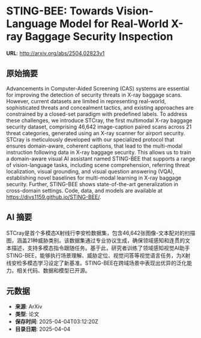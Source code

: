 # STING-BEE: Towards Vision-Language Model for Real-World X-ray Baggage Security Inspection

**URL**: http://arxiv.org/abs/2504.02823v1

## 原始摘要

Advancements in Computer-Aided Screening (CAS) systems are essential for
improving the detection of security threats in X-ray baggage scans. However,
current datasets are limited in representing real-world, sophisticated threats
and concealment tactics, and existing approaches are constrained by a
closed-set paradigm with predefined labels. To address these challenges, we
introduce STCray, the first multimodal X-ray baggage security dataset,
comprising 46,642 image-caption paired scans across 21 threat categories,
generated using an X-ray scanner for airport security. STCray is meticulously
developed with our specialized protocol that ensures domain-aware, coherent
captions, that lead to the multi-modal instruction following data in X-ray
baggage security. This allows us to train a domain-aware visual AI assistant
named STING-BEE that supports a range of vision-language tasks, including scene
comprehension, referring threat localization, visual grounding, and visual
question answering (VQA), establishing novel baselines for multi-modal learning
in X-ray baggage security. Further, STING-BEE shows state-of-the-art
generalization in cross-domain settings. Code, data, and models are available
at https://divs1159.github.io/STING-BEE/.


## AI 摘要

STCray是首个多模态X射线行李安检数据集，包含46,642张图像-文本配对的扫描图，涵盖21种威胁类别。该数据集通过专业协议生成，确保领域感知和连贯的文本描述，支持多模态指令跟随任务。基于此，研究者训练了领域感知视觉AI助手STING-BEE，能够执行场景理解、威胁定位、视觉问答等视觉语言任务，为X射线安检多模态学习设定了新基准。STING-BEE在跨域场景中表现出优异的泛化能力。相关代码、数据和模型已开源。

## 元数据

- **来源**: ArXiv
- **类型**: 论文
- **保存时间**: 2025-04-04T03:12:20Z
- **目录日期**: 2025-04-04

